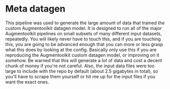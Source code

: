 # Meta datagen

This pipeline was used to generate the large amount of data that trained the custom Augmentoolkit datagen model. It is designed to run all of the major Augmentoolkit pipelines on small subsets of many different input datasets, repeatedly. You will likely never have to touch this, and if you are touching this, you are going to be advanced enough that you can more or less grasp what this does by looking at the config. Basically only use this if you are reproducing the Augmentoolkit custom datagen model, or improving on it somehow. Be warned that this will generate a *lot* of data and cost a decent chunk of money if you're not careful. Also, the input data files were too large to include with the repo by default (about 2.5 gigabytes in total), so you'll have to scrape them yourself or hit me up for the input files if you want the exact ones.

